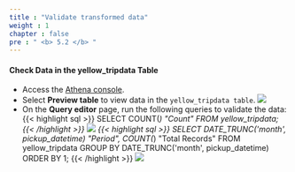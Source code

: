 ```yaml
---
title : "Validate transformed data"
weight : 1
chapter : false
pre : " <b> 5.2 </b> "
---
```

#### Check Data in the yellow_tripdata Table
- Access the [Athena console](https://ap-southeast-1.console.aws.amazon.com/athena/home?region=ap-southeast-1#/query-editor/history/1b856f66-eec5-4539-86be-ba904bf9922d).
- Select **Preview table** to view data in the `yellow_tripdata table`.
![](../../images/5.enriching/9.png)
- On the **Query editor** page, run the following queries to validate the data:
{{< highlight sql >}}
SELECT COUNT(*) "Count"
FROM   yellow_tripdata;
{{< /highlight >}}
![](../../images/5.enriching/10.png)
{{< highlight sql >}}
SELECT DATE_TRUNC('month', pickup_datetime) "Period", 
       COUNT(*) "Total Records"
FROM   yellow_tripdata
GROUP BY DATE_TRUNC('month', pickup_datetime)
ORDER BY 1;
{{< /highlight >}}
![](../../images/5.enriching/11.png)